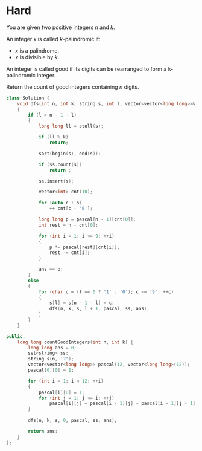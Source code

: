 # Hard

You are given two positive integers $n$ and $k$.

An integer $x$ is called $k$-palindromic if:

- $x$ is a palindrome.
- $x$ is divisible by $k$.

An integer is called good if its digits can be rearranged to form a k-palindromic integer.

Return the count of good integers containing $n$ digits.

```cpp
class Solution {
    void dfs(int n, int k, string s, int l, vector<vector<long long>>& pascal, set<string>& ss, long long& ans)
    {
        if (l > n - 1 - l)
        {
            long long ll = stoll(s);

            if (ll % k)
                return;

            sort(begin(s), end(s));

            if (ss.count(s))
                return ;

            ss.insert(s);

            vector<int> cnt(10);

            for (auto c : s)
                ++ cnt[c - '0'];

            long long p = pascal[n - 1][cnt[0]];
            int rest = n - cnt[0];

            for (int i = 1; i <= 9; ++i)
            {
                p *= pascal[rest][cnt[i]];
                rest -= cnt[i];
            }

            ans += p;
        }
        else
        {
            for (char c = (l == 0 ? '1' : '0'); c <= '9'; ++c)
            {
                s[l] = s[n - 1 - l] = c;
                dfs(n, k, s, l + 1, pascal, ss, ans);
            }
        }
    }

public:
    long long countGoodIntegers(int n, int k) {
        long long ans = 0;
        set<string> ss;
        string s(n, '?');
        vector<vector<long long>> pascal(12, vector<long long>(12));
        pascal[0][0] = 1;

        for (int i = 1; i < 12; ++i)
        {
            pascal[i][0] = 1;
            for (int j = 1; j <= i; ++j)
                pascal[i][j] = pascal[i - 1][j] + pascal[i - 1][j - 1];
        }
        
        dfs(n, k, s, 0, pascal, ss, ans);

        return ans;
    }
};
```
